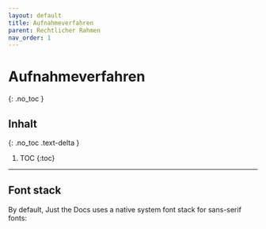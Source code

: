 ```yaml
---
layout: default
title: Aufnahmeverfahren
parent: Rechtlicher Rahmen
nav_order: 1
---
```


# Aufnahmeverfahren
{: .no_toc }

## Inhalt
{: .no_toc .text-delta }

1. TOC
{:toc}

---

## Font stack

By default, Just the Docs uses a native system font stack for sans-serif fonts:
